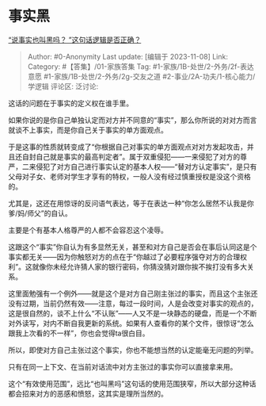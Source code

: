 # 事实黑
[“说事实也叫黑吗？ ”这句话逻辑是否正确？](https://www.zhihu.com/question/474558870/answer/3281318145)

> Author: #0-Anonymity
> Last update: [编辑于 2023-11-08]
> Link:
> Category: #【答集】/01-家族答集 
> Tag: #1-家族/1B-处世/2-外务/2f-表达意愿 #1-家族/1B-处世/2-外务/2g-交友之道 #2-事业/2A-功夫/1-核心能力/学逻辑
> 评论区:
> 泛讨论:

这话的问题在于事实的定义权在谁手里。

如果你说的是你自己单独认定而对方并不同意的“事实”，那么你所说的对对方而言就谈不上事实，而是你自己关于事实的单方面观点。

于是这事的性质就转变成了“你根据自己对事实的单方面观点对对方发起攻击，并且还自封自己就是事实的最高判定者”。属于双重侵犯——一来侵犯了对方的尊严，二来侵犯了对方自己进行事实认定的基本人权——“替对方认定事实”，是只有父母对子女、老师对学生才享有的特权，一般人没有经过慎重授权是没这个资格的。

尤其是，这还在用惊讶的反问语气表达，等于在表达一种“你怎么居然不认我是你爹/妈/师父”的自认。

主要是个有基本人格尊严的人都不会容忍这个凌辱。

这跟这个“事实”你自认为有多显然无关，甚至和对方自己是否会在事后认同这是个事实都无关——因为你触怒对方的点在于“你越过了必要程序强夺对方的合理权利”。这就像你未经允许猜人家的银行密码，你猜没猜对跟你挨不挨打没有多大关系。

这里面勉强有一个例外——就是这个是对方自己刚主张过的事实，而且这个主张还没有过期，当前仍然有效——注意，每过一段时间，人是会改变对事实的观点的，这是很自然的，谈不上什么“不认账”——人又不是一块静态的硬盘，而是一个不断对外读写，对内不断自我更新的系统。如果有人查看你的某个文件，很惊讶“怎么跟我上次看的不一样”，你也会觉得ta很白目。

所以，即使对方自己主张过这个事实，你也不能想当然的认定能毫无问题的列举。

只有在同一上下文、在当前对话流中对方主张过的事实你可以直接拿来用。

这个“有效使用范围”，远比“也叫黑吗”这句话的使用范围狭窄，所以大部分这种话都会招来对方的恶感和愤怒，这其实是理所当然的。